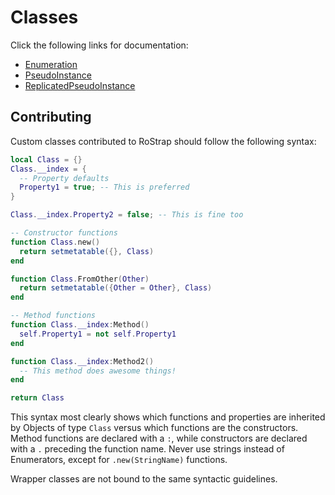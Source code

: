 # Classes

Click the following links for documentation:
- [Enumeration](https://rostrap.github.io/Libraries/Classes/Enumeration/)
- [PseudoInstance](https://rostrap.github.io/Libraries/Classes/PseudoInstance/)
- [ReplicatedPseudoInstance](https://rostrap.github.io/Libraries/Classes/ReplicatedPseudoInstance/)


## Contributing

Custom classes contributed to RoStrap should follow the following syntax:

```lua
local Class = {}
Class.__index = {
  -- Property defaults
  Property1 = true; -- This is preferred
}

Class.__index.Property2 = false; -- This is fine too

-- Constructor functions
function Class.new()
  return setmetatable({}, Class)
end

function Class.FromOther(Other)
  return setmetatable({Other = Other}, Class)	
end

-- Method functions
function Class.__index:Method()
  self.Property1 = not self.Property1
end

function Class.__index:Method2()
  -- This method does awesome things!
end

return Class
```

This syntax most clearly shows which functions and properties are inherited by Objects of type `Class` versus which functions are the constructors. Method functions are declared with a `:`, while constructors are declared with a `.` preceding the function name. Never use strings instead of Enumerators, except for `.new(StringName)` functions.

Wrapper classes are not bound to the same syntactic guidelines.

